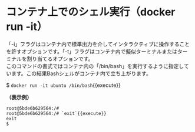 # コンテナ上でのシェル実行（docker run -it）
「-i」フラグはコンテナ内で標準出力を介してインタラクティブに操作することを許すオプションです。「-t」フラグはコンテナ内で擬似ターミナルまたはターミナルを割り当てるオプションです。  
このコマンドの書式ではコンテナ内の「/bin/bash」を実行するように指定しています。この結果Bashシェルがコンテナ内で立ち上がります。  

$ `docker run -it ubuntu /bin/bash`{{execute}}  

**（表示例）**  
```
root@5bde6b629564:/#  
root@5bde6b629564:/# `exit`{{execute}}  
exit  
$  
```